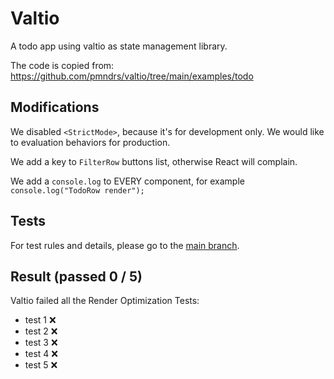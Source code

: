 # Valtio

A todo app using valtio as state management library.

The code is copied from: https://github.com/pmndrs/valtio/tree/main/examples/todo

## Modifications

We disabled `<StrictMode>`, because it's for development only. We would like to evaluation behaviors for production.

We add a key to `FilterRow` buttons list, otherwise React will complain.

We add a `console.log` to EVERY component, for example `console.log("TodoRow render");`

## Tests

For test rules and details, please go to the <a href="https://github.com/tylerlong/todo-state-management" target="_blank">main branch</a>.

## Result (passed 0 / 5)

Valtio failed all the Render Optimization Tests:

- test 1 ❌
- test 2 ❌
- test 3 ❌
- test 4 ❌
- test 5 ❌
